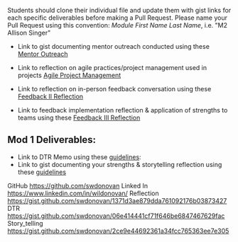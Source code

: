 Students should clone their individual file and update them with gist links for each specific deliverables before making a Pull Request. Please name your Pull Request using this convention: *Module First Name Last Name*, i.e. "M2 Allison Singer"


* Link to gist documenting mentor outreach conducted using these [Mentor Outreach](https://gist.github.com/swdonovan/765911c28966de67deaf2c76c366e0e9)

* Link to reflection on agile practices/project management used in projects
[Agile Project Management](https://gist.github.com/swdonovan/5aab95d25ae4aa4f2a33f9d25bc6c260)


* Link to reflection on in-person feedback conversation using these [Feedback II Reflection](https://gist.github.com/swdonovan/5863b3752f565acdd5af19896f987ee4)

* Link to feedback implementation reflection & application of strengths to teams using these [Feedback III Reflection](https://gist.github.com/swdonovan/d577a4f9259bb31c9962fec1eef82bf3)


## Mod 1 Deliverables:
* Link to DTR Memo using these [guidelines](https://github.com/turingschool/career-development-curriculum/blob/master/module_one/dtr_guidelines_memo.md):
* Link to gist documenting your strengths & storytelling reflection using these [guidelines](https://github.com/turingschool/career-development-curriculum/blob/master/module_one/strengths_storytelling_reflection.md)




GitHub
https://github.com/swdonovan
Linked In
https://www.linkedin.com/in/wildonovan/
Reflection
https://gist.github.com/swdonovan/1371d3ae879dda761092176b03873427
DTR
https://gist.github.com/swdonovan/06e414441cf71f646be6847467629fac
Story_telling
https://gist.github.com/swdonovan/2ce9e44692361a34fcc765363ee7e305
